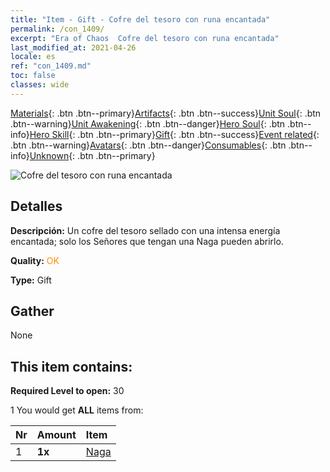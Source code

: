 ```yaml
---
title: "Item - Gift - Cofre del tesoro con runa encantada"
permalink: /con_1409/
excerpt: "Era of Chaos  Cofre del tesoro con runa encantada"
last_modified_at: 2021-04-26
locale: es
ref: "con_1409.md"
toc: false
classes: wide
---
```

 [Materials](/ItemsES/){: .btn .btn--primary}[Artifacts](/ItemsES/Artifacts/){: .btn .btn--success}[Unit Soul](/ItemsES/UnitSoul/){: .btn .btn--warning}[Unit Awakening](/ItemsES/UnitAwakening/){: .btn .btn--danger}[Hero Soul](/ItemsES/HeroSoul/){: .btn .btn--info}[Hero Skill](/ItemsES/HeroSkill/){: .btn .btn--primary}[Gift](/ItemsES/Gift/){: .btn .btn--success}[Event related](/ItemsES/Events/){: .btn .btn--warning}[Avatars](/ItemsES/Avatars/){: .btn .btn--danger}[Consumables](/ItemsES/Consumables/){: .btn .btn--info}[Unknown](/ItemsES/Unknown/){: .btn .btn--primary}

 ![Cofre del tesoro con runa encantada](/images/t/i_907023.png)

## Detalles
 **Descripción:** Un cofre del tesoro sellado con una intensa energía encantada; solo los Señores que tengan una Naga pueden abrirlo.

 **Quality:** <span style="color: #FF8C00">OK</span>

 **Type:** Gift

## Gather

  None

## This item contains:

 **Required Level to open:** 30

 1 You would get **ALL** items  from:

  | Nr | Amount |     Item    |
  |:---|:-------|:------------|
  | 1 |  **1x** | [Naga](/ItemsES/unt_240/) |  | 
